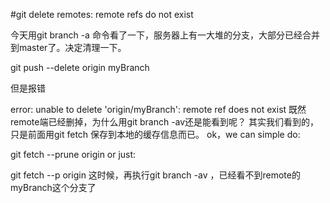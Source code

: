 #git delete remotes: remote refs do not exist

今天用git branch -a 命令看了一下，服务器上有一大堆的分支，大部分已经合并到master了。决定清理一下。

git push --delete origin myBranch

但是报错

error: unable to delete 'origin/myBranch': remote ref does not exist
既然remote端已经删掉，为什么用git branch -av还是能看到呢？ 其实我们看到的，只是前面用git fetch 保存到本地的缓存信息而已。
ok，we can simple do:

git fetch --prune origin
or just:

git fetch --p origin
这时候，再执行git branch -av ，已经看不到remote的myBranch这个分支了
